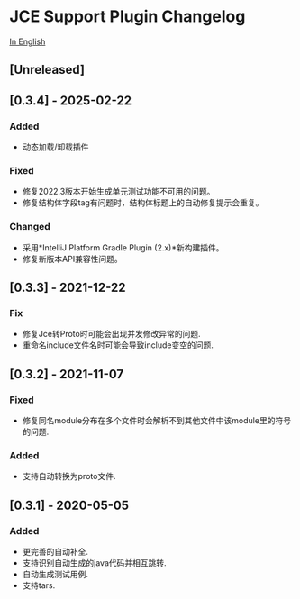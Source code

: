 <!-- Keep a Changelog guide -> https://keepachangelog.com -->

# JCE Support Plugin Changelog

[In English](CHANGELOG.md)

## [Unreleased]

## [0.3.4] - 2025-02-22

### Added

- 动态加载/卸载插件

### Fixed

- 修复2022.3版本开始生成单元测试功能不可用的问题。
- 修复结构体字段tag有问题时，结构体标题上的自动修复提示会重复。

### Changed

- 采用*IntelliJ Platform Gradle Plugin (2.x)*新构建插件。
- 修复新版本API兼容性问题。

## [0.3.3] - 2021-12-22

### Fix

- 修复Jce转Proto时可能会出现并发修改异常的问题.
- 重命名include文件名时可能会导致include变空的问题.

## [0.3.2] - 2021-11-07

### Fixed

- 修复同名module分布在多个文件时会解析不到其他文件中该module里的符号的问题.

### Added

- 支持自动转换为proto文件.

## [0.3.1] - 2020-05-05

### Added

- 更完善的自动补全.
- 支持识别自动生成的java代码并相互跳转.
- 自动生成测试用例.
- 支持tars.

